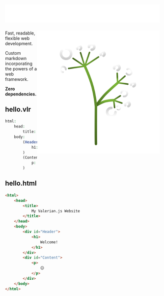# <img src="./title.svg">

<img src="./logo.svg" width="400" align="right">

<div>
<p>Fast, readable, flexible web development.</p>
<p>Custom markdown incorporating the powers of a web framework.</p>
<b>Zero dependencies.</b> 
</div>

## hello.vlr
```php
html:
    head:
        title: "My Valerian.js Website"
    body:
        (Header
            h1: "Welcome!"
        )
        (Content
            p: "😊"
        )
```

## hello.html
```html
<html>
	<head>
		<title>
			My Valerian.js Website
		</title>
	</head>
	<body>
		<div id="Header">
			<h1>
				Welcome!
			</h1>
		</div>
		<div id="Content">
			<p>
				😊
			</p>
		</div>
	</body>
</html>
```
